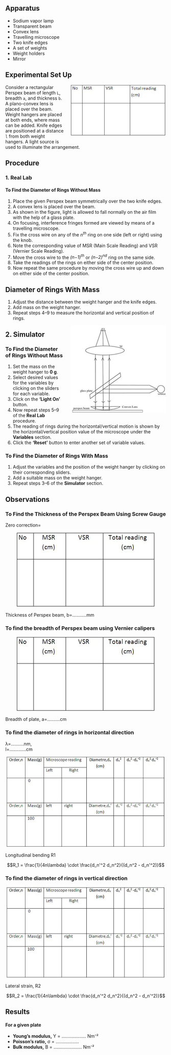 

## Apparatus

- Sodium vapor lamp  
- Transparent beam  
- Convex lens  
- Travelling microscope  
- Two knife edges  
- A set of weights  
- Weight holders  
- Mirror  

## Experimental Set Up


<div style="float: right; margin-left: 20px;"> <img src="./images/figure3.jpg" alt="Figure 3" style="max-width: 300px; height: auto;"> <p style="text-align: center; font-size: smaller; font-style: italic;"></p> </div>


Consider a rectangular Perspex beam of length `L`, breadth `a`, and thickness `b`. A plano-convex lens is placed over the beam. Weight hangers are placed at both ends, where mass can be added. Knife edges are positioned at a distance `l` from both weight hangers. A light source is used to illuminate the arrangement.

## Procedure

### 1. Real Lab

#### To Find the Diameter of Rings Without Mass

1. Place the given Perspex beam symmetrically over the two knife edges.  
2. A convex lens is placed over the beam.  
3. As shown in the figure, light is allowed to fall normally on the air film with the help of a glass plate.  
4. On focusing, interference fringes formed are viewed by means of a travelling microscope.  
5. Fix the cross wire on any of the *n<sup>th</sup>* ring on one side (left or right) using the knob.  
6. Note the corresponding value of MSR (Main Scale Reading) and VSR (Vernier Scale Reading).  
7. Move the cross wire to the *(n−1)<sup>th</sup>* or *(n−2)<sup>nd</sup>* ring on the same side.  
8. Take the readings of the rings on either side of the center position.  
9. Now repeat the same procedure by moving the cross wire up and down on either side of the center position.


## Diameter of Rings With Mass

1. Adjust the distance between the weight hanger and the knife edges.  
2. Add mass on the weight hanger.  
3. Repeat steps 4–9 to measure the horizontal and vertical position of rings.

<div style="float: right; margin-left: 20px;"> <img src="./images/figure1.jpg" alt="Figure 1" style="max-width: 300px; height: auto;"> <p style="text-align: center; font-size: smaller; font-style: italic;"></p> </div>

## 2. Simulator

### To Find the Diameter of Rings Without Mass

1. Set the mass on the weight hanger to **0 g**.  
2. Select desired values for the variables by clicking on the sliders for each variable.  
3. Click on the **‘Light On’** button.  
4. Now repeat steps 5–9 of the **Real Lab** procedure.  
5. The reading of rings during the horizontal/vertical motion is shown by the horizontal/vertical position value of the microscope under the **Variables** section.  
6. Click the **‘Reset’** button to enter another set of variable values.

### To Find the Diameter of Rings With Mass

1. Adjust the variables and the position of the weight hanger by clicking on their corresponding sliders.  
2. Add a suitable mass on the weight hanger.  
3. Repeat steps 3–6 of the **Simulator** section.

## Observations

### To Find the Thickness of the Perspex Beam Using Screw Gauge

Zero correction=


<div style="display: block; margin-left: auto; margin-right: auto; text-align: center; width: fit-content;"><img src="./images/figure4.jpg" alt="Figure 4" style="max-width: 500px; height: auto;"><p style="text-align: center; font-size: smaller; font-style: italic;"></p></div>

Thickness of Perspex beam, b=...........mm

### To find the breadth of Perspex beam using Vernier calipers

<div style="display: block; margin-left: auto; margin-right: auto; text-align: center; width: fit-content;"><img src="./images/figure4.jpg" alt="Figure 4" style="max-width: 500px; height: auto;"><p style="text-align: center; font-size: smaller; font-style: italic;"></p></div>

Breadth of plate, a=..........cm


### To find the diameter of rings in horizontal direction

λ=..........nm, <br>
l=.............cm
<div style="display: block; margin-left: auto; margin-right: auto; text-align: center; width: fit-content;"><img src="./images/figure5.jpg" alt="Figure 4" style="max-width: 500px; height: auto;"><p style="text-align: center; font-size: smaller; font-style: italic;"></p></div>

Longitudinal bending R1 

$$R_1 = \frac{1}{4n\lambda} \cdot \frac{d_n'^2 d_n^2}{(d_n^2 - d_n'^2)}$$

### To find the diameter of rings in vertical direction

<div style="display: block; margin-left: auto; margin-right: auto; text-align: center; width: fit-content;"><img src="./images/figure5.jpg" alt="Figure 4" style="max-width: 500px; height: auto;"><p style="text-align: center; font-size: smaller; font-style: italic;"></p></div>

 Lateral strain, R2

 $$R_2 = \frac{1}{4n\lambda} \cdot \frac{d_n'^2 d_n^2}{(d_n^2 - d_n'^2)}$$


## Results

#### For a given plate

- **Young’s modulus,** Y = ................... Nm⁻²  
- **Poisson’s ratio,** σ = .................. 
- **Bulk modulus,** B = ...................... Nm⁻²

